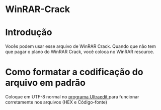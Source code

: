 # WinRAR-Crack
<h1>Introdução</h1>
Vocês podem usar esse arquivo de WinRAR Crack. Quando que não tem que pagar o plano do WinRAR Crack, você coloca no WinRAR resource.
<h1>Como formatar a codificação do arquivo em padrão</h1>
Coloque em UTF-8 normal no <a id="button" href="que edita qualquer arquivo pelo código" 
    data-primary-target="https://ultraedit.com">
    programa Ultraedit
</a> para funcionar corretamente nos arquivos (HEX e Código-fonte)
